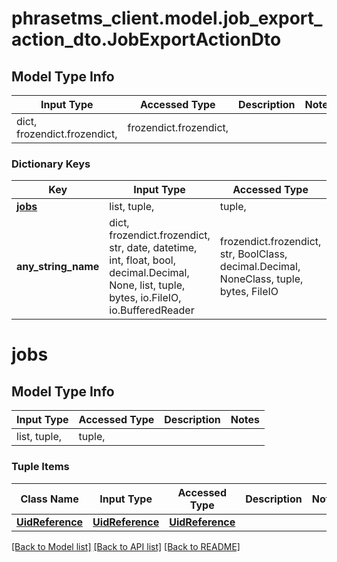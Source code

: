 # phrasetms_client.model.job_export_action_dto.JobExportActionDto

## Model Type Info

| Input Type                   | Accessed Type          | Description | Notes |
| ---------------------------- | ---------------------- | ----------- | ----- |
| dict, frozendict.frozendict, | frozendict.frozendict, |             |

### Dictionary Keys

| Key                 | Input Type                                                                                                                                  | Accessed Type                                                                           | Description                                                        | Notes      |
| ------------------- | ------------------------------------------------------------------------------------------------------------------------------------------- | --------------------------------------------------------------------------------------- | ------------------------------------------------------------------ | ---------- |
| **[jobs](#jobs)**   | list, tuple,                                                                                                                                | tuple,                                                                                  |                                                                    |
| **any_string_name** | dict, frozendict.frozendict, str, date, datetime, int, float, bool, decimal.Decimal, None, list, tuple, bytes, io.FileIO, io.BufferedReader | frozendict.frozendict, str, BoolClass, decimal.Decimal, NoneClass, tuple, bytes, FileIO | any string name can be used but the value must be the correct type | [optional] |

# jobs

## Model Type Info

| Input Type   | Accessed Type | Description | Notes |
| ------------ | ------------- | ----------- | ----- |
| list, tuple, | tuple,        |             |

### Tuple Items

| Class Name                          | Input Type                          | Accessed Type                       | Description | Notes |
| ----------------------------------- | ----------------------------------- | ----------------------------------- | ----------- | ----- |
| [**UidReference**](UidReference.md) | [**UidReference**](UidReference.md) | [**UidReference**](UidReference.md) |             |

[[Back to Model list]](../../README.md#documentation-for-models) [[Back to API list]](../../README.md#documentation-for-api-endpoints) [[Back to README]](../../README.md)
